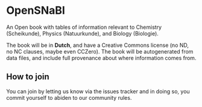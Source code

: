 # OpenSNaBI
An Open book with tables of information relevant to Chemistry (Scheikunde), Physics (Natuurkunde), and Biology (Biologie).

The book will be in **Dutch**, and have a Creative Commons license (no ND, no NC clauses, maybe even
CCZero). The book will be autogenerated from data files, and include full provenance about where information comes from.

## How to join
You can join by letting us know via the issues tracker and in doing so, you commit yourself to abiden to our community rules.

